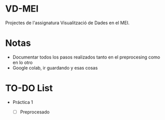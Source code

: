 # VD-MEI
Projectes de l'assignatura Visualització de Dades en el MEI.

# Notas
- Documentar todos los pasos realizados tanto en el preprocesing como en lo otro
- Google colab, ir guardando y esas cosas

# TO-DO List
- Práctica 1
    - [ ] Preprocesado

